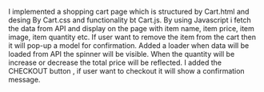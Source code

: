 I implemented a shopping cart page which is structured by Cart.html and desing By Cart.css and functionality bt Cart.js. By using Javascript i fetch the data from API and display on the page with item name, item price, item image, item quantity etc. If user want to remove the item from the cart then it will pop-up a model for confirmation. Added a loader when data will be loaded from API the spinner will be visible. When the quantity will be increase or decrease the total price will be reflected. I added the CHECKOUT button , if user want to checkout it will show a confirmation message.
